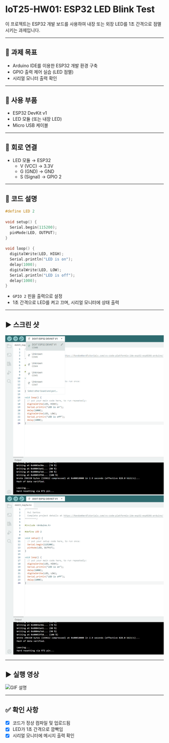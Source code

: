 # IoT25-HW01: ESP32 LED Blink Test

이 프로젝트는 ESP32 개발 보드를 사용하여 내장 또는 외장 LED를 1초 간격으로 점멸시키는 과제입니다.

---

## 🧾 과제 목표

- Arduino IDE를 이용한 ESP32 개발 환경 구축
- GPIO 출력 제어 실습 (LED 점멸)
- 시리얼 모니터 출력 확인

---

## 🧰 사용 부품

- ESP32 DevKit v1
- LED 모듈 (또는 내장 LED)
- Micro USB 케이블

---

## 🔌 회로 연결

- LED 모듈 → ESP32
  - V (VCC) → 3.3V
  - G (GND) → GND
  - S (Signal) → GPIO 2
---

## 🧾 코드 설명

```cpp
#define LED 2

void setup() {
  Serial.begin(115200);
  pinMode(LED, OUTPUT);
}

void loop() {
  digitalWrite(LED, HIGH);
  Serial.println("LED is on");
  delay(1000);
  digitalWrite(LED, LOW);
  Serial.println("LED is off");
  delay(1000);
}
```

- `GPIO 2` 핀을 출력으로 설정
- 1초 간격으로 LED를 켜고 끄며, 시리얼 모니터에 상태 출력

---
## ▶ 스크린 샷

![스크린샷 1](https://github.com/DannyLimDH/IoT25-HW01/blob/main/media/hw1-1.png)
![스크린샷 2](https://github.com/DannyLimDH/IoT25-HW01/blob/main/media/hw1-2.png)

---
## ▶ 실행 영상

![GIF 설명](./media/IoT25-HW01.gif)

---

## ✅ 확인 사항

- [x] 코드가 정상 컴파일 및 업로드됨
- [x] LED가 1초 간격으로 깜빡임
- [x] 시리얼 모니터에 메시지 출력 확인
